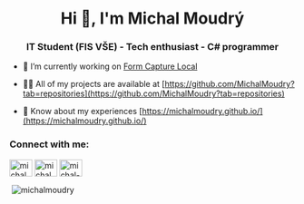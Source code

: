 <h1 align="center">Hi 👋, I'm Michal Moudrý</h1>
<h3 align="center">IT Student (FIS VŠE) - Tech enthusiast - C# programmer</h3>

- 🔭 I’m currently working on [Form Capture Local](https://github.com/MichalMoudry/formcapture-local)

- 👨‍💻 All of my projects are available at [https://github.com/MichalMoudry?tab=repositories](https://github.com/MichalMoudry?tab=repositories)

- 📄 Know about my experiences [https://michalmoudry.github.io/](https://michalmoudry.github.io/)

<h3 align="left">Connect with me:</h3>
<p align="left">
<a href="https://dev.to/michalmoudry" target="blank"><img align="center" src="https://cdn.jsdelivr.net/npm/simple-icons@3.0.1/icons/dev-dot-to.svg" alt="michalmoudry" height="30" width="40" /></a>
<a href="https://twitter.com/michalmoudry" target="blank"><img align="center" src="https://raw.githubusercontent.com/rahuldkjain/github-profile-readme-generator/master/src/images/icons/Social/twitter.svg" alt="michalmoudry" height="30" width="40" /></a>
<a href="https://linkedin.com/in/michal-moudry" target="blank"><img align="center" src="https://raw.githubusercontent.com/rahuldkjain/github-profile-readme-generator/master/src/images/icons/Social/linked-in-alt.svg" alt="michal-moudry" height="30" width="40" /></a>
</p>

<p>&nbsp;<img align="center" src="https://github-readme-stats.vercel.app/api?username=michalmoudry&show_icons=true&locale=en" alt="michalmoudry" /></p>
